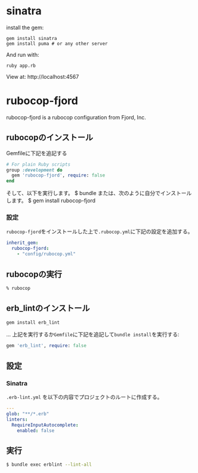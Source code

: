 # sinatra

install the gem:
```
gem install sinatra
gem install puma # or any other server
```
And run with:
```
ruby app.rb
```

View at: http://localhost:4567

# rubocop-fjord

rubocop-fjord is a rubocop configuration from Fjord, Inc.

## rubocopのインストール

Gemfileに下記を追記する

```ruby
# For plain Ruby scripts
group :development do
  gem 'rubocop-fjord', require: false
end
```

そして、以下を実行します。
$ bundle
または、次のように自分でインストールします。
$ gem install rubocop-fjord

### 設定

`rubocop-fjord`をインストールした上で`.rubocop.yml`に下記の設定を追加する。

```yml
inherit_gem:
  rubocop-fjord:
    - "config/rubocop.yml"
```
## rubocopの実行

```zsh
% rubocop
```

## erb_lintのインストール

```bash
gem install erb_lint
```

... 上記を実行するか`Gemfile`に下記を追記して`bundle install`を実行する:

```ruby
gem 'erb_lint', require: false
```
## 設定

### Sinatra

`.erb-lint.yml` を以下の内容でプロジェクトのルートに作成する。

```yaml
---
glob: "**/*.erb"
linters:
  RequireInputAutocomplete:
    enabled: false
```
## 実行

```sh
$ bundle exec erblint --lint-all
```
